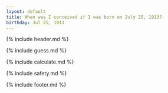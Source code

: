 ```yaml
---
layout: default
title: When was I conceived if I was born on July 25, 1913?
birthday: Jul 25, 1913
---
```


{% include header.md %}

{% include guess.md %}

{% include calculate.md %}

{% include safety.md %}

{% include footer.md %}



